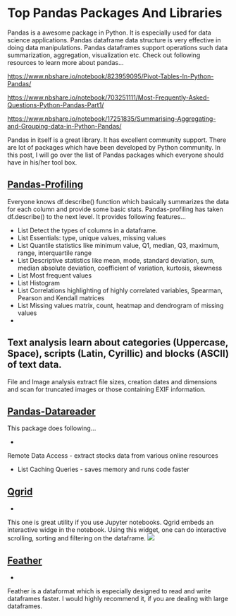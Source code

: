 <h1>Top Pandas Packages And Libraries</h1>
Pandas is a awesome package in Python. It is especially used for data science applications. Pandas dataframe data structure is very effective in doing data manipulations. Pandas dataframes support operations such data summarization, aggregation, visualization etc. Check out following resources to learn more about pandas...

<a href="https://www.nbshare.io/notebook/823959095/Pivot-Tables-In-Python-Pandas/">https://www.nbshare.io/notebook/823959095/Pivot-Tables-In-Python-Pandas/</a>

<a href="https://www.nbshare.io/notebook/703251111/Most-Frequently-Asked-Questions-Python-Pandas-Part1/">https://www.nbshare.io/notebook/703251111/Most-Frequently-Asked-Questions-Python-Pandas-Part1/</a>

<a href="https://www.nbshare.io/notebook/17251835/Summarising-Aggregating-and-Grouping-data-in-Python-Pandas/">https://www.nbshare.io/notebook/17251835/Summarising-Aggregating-and-Grouping-data-in-Python-Pandas/</a>

Pandas in itself is a great library. It has excellent community support. There are lot of packages which have been developed by Python community. In this post, I will go over the list of Pandas packages which everyone should have in his/her tool box.  

<h2><a href="https://github.com/pandas-profiling/pandas-profiling">Pandas-Profiling</a></h2> 
Everyone knows df.describe() function which basically summarizes the data for each column and provide some basic stats. Pandas-profiling has taken df.describe() to the next level. It provides following features...

- List
Detect the types of columns in a dataframe.
- List 
Essentials: type, unique values, missing values
- List
Quantile statistics like minimum value, Q1, median, Q3, maximum, range, interquartile range
- List 
Descriptive statistics like mean, mode, standard deviation, sum, median absolute deviation, coefficient of variation, kurtosis, skewness
- List
Most frequent values
- List
Histogram
- List
Correlations highlighting of highly correlated variables, Spearman, Pearson and Kendall matrices
- List
Missing values matrix, count, heatmap and dendrogram of missing values
- 
Text analysis learn about categories (Uppercase, Space), scripts (Latin, Cyrillic) and blocks (ASCII) of text data.
- 
File and Image analysis extract file sizes, creation dates and dimensions and scan for truncated images or those containing EXIF information.

<h2><a href="https://github.com/pydata/pandas-datareader">Pandas-Datareader</a></h2> This package does following...

- 
Remote Data Access - extract stocks data from various online resources 
- List
Caching Queries - saves memory and runs code faster

<h2><a href="https://github.com/quantopian/qgrid">Qgrid</a></h2>

- 
This one is great utility if you use Jupyter notebooks. Qgrid embeds an interactive widge in the notebook. Using this widget, one can do interactive scrolling, sorting and filtering on the dataframe.
<img src="https://github.com/quantopian/qgrid/raw/master/docs/images/filtering_demo.gif">

<h2><a href="https://github.com/wesm/feather">Feather</a></h2>

- 
Feather is a dataformat which is especially designed to read and write dataframes faster. I would highly recommend it, if you are dealing with large dataframes.
